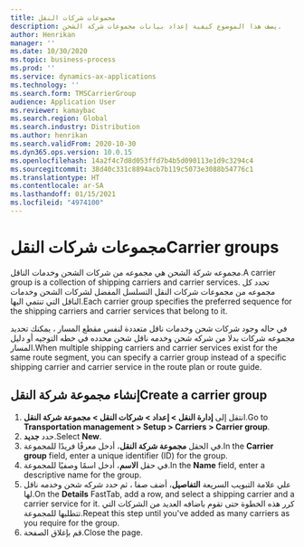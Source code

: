 ```yaml
---
title: مجموعات شركات النقل
description: يصف هذا الموضوع كيفية إعداد بيانات مجموعات شركة الشحن.
author: Henrikan
manager: ''
ms.date: 10/30/2020
ms.topic: business-process
ms.prod: ''
ms.service: dynamics-ax-applications
ms.technology: ''
ms.search.form: TMSCarrierGroup
audience: Application User
ms.reviewer: kamaybac
ms.search.region: Global
ms.search.industry: Distribution
ms.author: henrikan
ms.search.validFrom: 2020-10-30
ms.dyn365.ops.version: 10.0.15
ms.openlocfilehash: 14a2f4c7d8d053ffd7b4b5d090113e1d9c3294c4
ms.sourcegitcommit: 38d40c331c8894acb7b119c5073e3088b54776c1
ms.translationtype: HT
ms.contentlocale: ar-SA
ms.lasthandoff: 01/15/2021
ms.locfileid: "4974100"
---
```

# <a name="carrier-groups"></a><span data-ttu-id="f69ee-103">مجموعات شركات النقل</span><span class="sxs-lookup"><span data-stu-id="f69ee-103">Carrier groups</span></span>

<span data-ttu-id="f69ee-104">مجموعه شركة الشحن هي مجموعه من شركات الشحن وخدمات الناقل.</span><span class="sxs-lookup"><span data-stu-id="f69ee-104">A carrier group is a collection of shipping carriers and carrier services.</span></span> <span data-ttu-id="f69ee-105">تحدد كل مجموعه من مجموعات شركات النقل التسلسل المفضل لشركات الشحن وخدمات الناقل التي تنتمي اليها.</span><span class="sxs-lookup"><span data-stu-id="f69ee-105">Each carrier group specifies the preferred sequence for the shipping carriers and carrier services that belong to it.</span></span>

<span data-ttu-id="f69ee-106">في حاله وجود شركات شحن وخدمات ناقل متعددة لنفس مقطع المسار ، يمكنك تحديد مجموعه شركات بدلا من شركه شحن وخدمه ناقل شحن محدده في خطه التوجيه أو دليل المسار.</span><span class="sxs-lookup"><span data-stu-id="f69ee-106">When multiple shipping carriers and carrier services exist for the same route segment, you can specify a carrier group instead of a specific shipping carrier and carrier service in the route plan or route guide.</span></span>

## <a name="create-a-carrier-group"></a><span data-ttu-id="f69ee-107">إنشاء مجموعة شركة النقل</span><span class="sxs-lookup"><span data-stu-id="f69ee-107">Create a carrier group</span></span>

1. <span data-ttu-id="f69ee-108">انتقل إلى **إدارة النقل &gt; إعداد &gt; شركات النقل‬‬ &gt; مجموعة شركة النقل‬‬**.</span><span class="sxs-lookup"><span data-stu-id="f69ee-108">Go to **Transportation management &gt; Setup &gt; Carriers &gt; Carrier group**.</span></span>
1. <span data-ttu-id="f69ee-109">حدد **جديد**.</span><span class="sxs-lookup"><span data-stu-id="f69ee-109">Select **New**.</span></span>
1. <span data-ttu-id="f69ee-110">في الحقل **مجموعة شركة النقل**، أدخل معرفًا فريدًا للمجموعة.</span><span class="sxs-lookup"><span data-stu-id="f69ee-110">In the **Carrier group** field, enter a unique identifier (ID) for the group.</span></span>
1. <span data-ttu-id="f69ee-111">في حقل **الاسم**، أدخل اسمًا وصفيًا للمجموعة.</span><span class="sxs-lookup"><span data-stu-id="f69ee-111">In the **Name** field, enter a descriptive name for the group.</span></span>
1. <span data-ttu-id="f69ee-112">علي علامة التبويب السريعة **التفاصيل**، أضف صفا ، ثم حدد شركه شحن وخدمه ناقل لها.</span><span class="sxs-lookup"><span data-stu-id="f69ee-112">On the **Details** FastTab, add a row, and select a shipping carrier and a carrier service for it.</span></span> <span data-ttu-id="f69ee-113">كرر هذه الخطوة حتى تقوم باضافه العديد من الشركات التي تتطلبها للمجموعة.</span><span class="sxs-lookup"><span data-stu-id="f69ee-113">Repeat this step until you've added as many carriers as you require for the group.</span></span>
1. <span data-ttu-id="f69ee-114">قم بإغلاق الصفحة.</span><span class="sxs-lookup"><span data-stu-id="f69ee-114">Close the page.</span></span>
